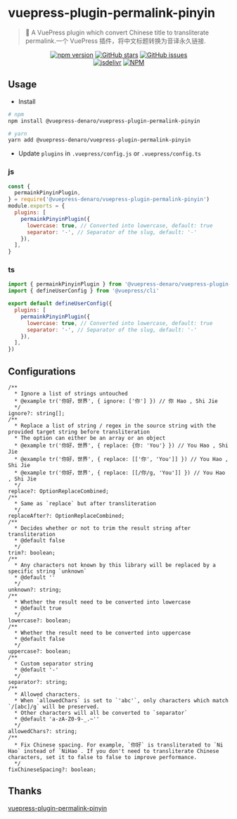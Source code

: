 # vuepress-plugin-permalink-pinyin

> :tada: A VuePress plugin which convert Chinese title to transliterate permalink.一个 VuePress 插件，将中文标题转换为音译永久链接.

<p align="center">
  <a href="https://www.npmjs.com/package/@vuepress-denaro/vuepress-plugin-permalink-pinyin" target="_blank"><img alt="npm version" src="https://img.shields.io/npm/v/@vuepress-denaro/vuepress-plugin-permalink-pinyin"></a>
  <a href="https://github.com/denaro-org/vuepress-theme-denaro/stargazers" target="_blank"><img alt="GitHub stars" src="https://img.shields.io/github/stars/denaro-org/v-charts2"></a>
  <a href="https://github.com/denaro-org/vuepress-theme-denaro/issues" target="_blank"><img alt="GitHub issues" src="https://img.shields.io/github/issues/denaro-org/v-charts2"></a>
  <br />
  <a href="https://www.jsdelivr.com/package/npm/@vuepress-denaro/vuepress-plugin-permalink-pinyin" target="_blank"><img alt="jsdelivr" src="https://data.jsdelivr.com/v1/package/npm/@vuepress-denaro/vuepress-plugin-permalink-pinyin/badge"></a>
  <a href="https://github.com/denaro-org/vuepress-theme-denaro/blob/main/LICENSE" target="_blank"><img alt="NPM" src="https://img.shields.io/npm/l/@vuepress-denaro/vuepress-plugin-permalink-pinyin"></a>
</p>

## Usage

- Install

```bash
# npm
npm install @vuepress-denaro/vuepress-plugin-permalink-pinyin

# yarn
yarn add @vuepress-denaro/vuepress-plugin-permalink-pinyin
```

- Update `plugins` in `.vuepress/config.js` or `.vuepress/config.ts`

### js

```javascript
const {
  permainkPinyinPlugin,
} = require('@vuepress-denaro/vuepress-plugin-permalink-pinyin')
module.exports = {
  plugins: [
    permainkPinyinPlugin({
      lowercase: true, // Converted into lowercase, default: true
      separator: '-', // Separator of the slug, default: '-'
    }),
  ],
}
```

### ts

```javascript
import { permainkPinyinPlugin } from '@vuepress-denaro/vuepress-plugin-permalink-pinyin'
import { defineUserConfig } from '@vuepress/cli'

export default defineUserConfig({
  plugins: [
    permainkPinyinPlugin({
      lowercase: true, // Converted into lowercase, default: true
      separator: '-', // Separator of the slug, default: '-'
    }),
  ],
})
```

## Configurations

```text
/**
  * Ignore a list of strings untouched
  * @example tr('你好，世界', { ignore: ['你'] }) // 你 Hao , Shi Jie
  */
ignore?: string[];
/**
  * Replace a list of string / regex in the source string with the provided target string before transliteration
  * The option can either be an array or an object
  * @example tr('你好，世界', { replace: {你: 'You'} }) // You Hao , Shi Jie
  * @example tr('你好，世界', { replace: [['你', 'You']] }) // You Hao , Shi Jie
  * @example tr('你好，世界', { replace: [[/你/g, 'You']] }) // You Hao , Shi Jie
  */
replace?: OptionReplaceCombined;
/**
  * Same as `replace` but after transliteration
  */
replaceAfter?: OptionReplaceCombined;
/**
  * Decides whether or not to trim the result string after transliteration
  * @default false
  */
trim?: boolean;
/**
  * Any characters not known by this library will be replaced by a specific string `unknown`
  * @default ''
  */
unknown?: string;
/**
  * Whether the result need to be converted into lowercase
  * @default true
  */
lowercase?: boolean;
/**
  * Whether the result need to be converted into uppercase
  * @default false
  */
uppercase?: boolean;
/**
  * Custom separator string
  * @default '-'
  */
separator?: string;
/**
  * Allowed characters.
  * When `allowedChars` is set to `'abc'`, only characters which match `/[abc]/g` will be preserved.
  * Other characters will all be converted to `separator`
  * @default 'a-zA-Z0-9-_.~''
  */
allowedChars?: string;
/**
  * Fix Chinese spacing. For example, `你好` is transliterated to `Ni Hao` instead of `NiHao`. If you don't need to transliterate Chinese characters, set it to false to false to improve performance.
  */
fixChineseSpacing?: boolean;
```

## Thanks

[vuepress-plugin-permalink-pinyin](https://github.com/viko16/vuepress-plugin-permalink-pinyin)
